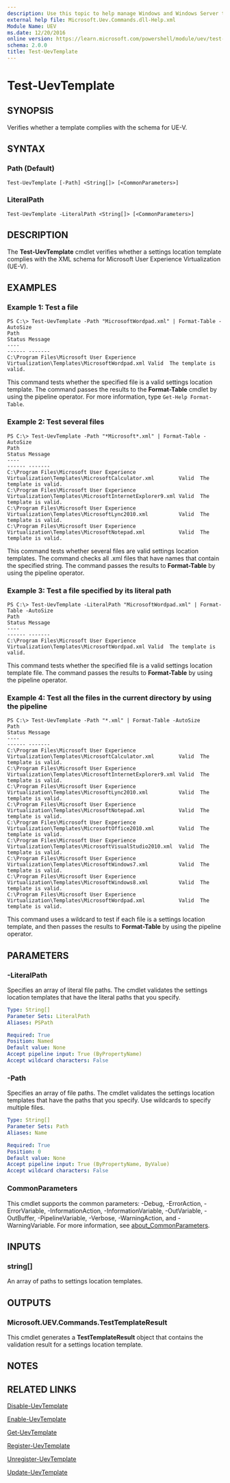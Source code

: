```yaml
---
description: Use this topic to help manage Windows and Windows Server technologies with Windows PowerShell.
external help file: Microsoft.Uev.Commands.dll-Help.xml
Module Name: UEV
ms.date: 12/20/2016
online version: https://learn.microsoft.com/powershell/module/uev/test-uevtemplate?view=windowsserver2016-ps&wt.mc_id=ps-gethelp
schema: 2.0.0
title: Test-UevTemplate
---
```


# Test-UevTemplate

## SYNOPSIS
Verifies whether a template complies with the schema for UE-V.

## SYNTAX

### Path (Default)
```
Test-UevTemplate [-Path] <String[]> [<CommonParameters>]
```

### LiteralPath
```
Test-UevTemplate -LiteralPath <String[]> [<CommonParameters>]
```

## DESCRIPTION
The **Test-UevTemplate** cmdlet verifies whether a settings location template complies with the XML schema for Microsoft User Experience Virtualization (UE-V).

## EXAMPLES

### Example 1: Test a file
```
PS C:\> Test-UevTemplate -Path "MicrosoftWordpad.xml" | Format-Table -AutoSize
Path                                                                                     Status Message
----                                                                                     ------ -------
C:\Program Files\Microsoft User Experience Virtualization\Templates\MicrosoftWordpad.xml Valid  The template is valid.
```

This command tests whether the specified file is a valid settings location template.
The command passes the results to the **Format-Table** cmdlet by using the pipeline operator.
For more information, type `Get-Help Format-Table`.

### Example 2: Test several files
```
PS C:\> Test-UevTemplate -Path "*Microsoft*.xml" | Format-Table -AutoSize
Path                                                                                               Status Message
----                                                                                               ------ -------
C:\Program Files\Microsoft User Experience Virtualization\Templates\MicrosoftCalculator.xml        Valid  The template is valid.
C:\Program Files\Microsoft User Experience Virtualization\Templates\MicrosoftInternetExplorer9.xml Valid  The template is valid.
C:\Program Files\Microsoft User Experience Virtualization\Templates\MicrosoftLync2010.xml          Valid  The template is valid.
C:\Program Files\Microsoft User Experience Virtualization\Templates\MicrosoftNotepad.xml           Valid  The template is valid.
```

This command tests whether several files are valid settings location templates.
The command checks all .xml files that have names that contain the specified string.
The command passes the results to **Format-Table** by using the pipeline operator.

### Example 3: Test a file specified by its literal path
```
PS C:\> Test-UevTemplate -LiteralPath "MicrosoftWordpad.xml" | Format-Table -AutoSize
Path                                                                                     Status Message
----                                                                                     ------ -------
C:\Program Files\Microsoft User Experience Virtualization\Templates\MicrosoftWordpad.xml Valid  The template is valid.
```

This command tests whether the specified file is a valid settings location template file.
The command passes the results to **Format-Table** by using the pipeline operator.

### Example 4: Test all the files in the current directory by using the pipeline
```
PS C:\> Test-UevTemplate -Path "*.xml" | Format-Table -AutoSize
Path                                                                                               Status Message
----                                                                                               ------ -------
C:\Program Files\Microsoft User Experience Virtualization\Templates\MicrosoftCalculator.xml        Valid  The template is valid.
C:\Program Files\Microsoft User Experience Virtualization\Templates\MicrosoftInternetExplorer9.xml Valid  The template is valid.
C:\Program Files\Microsoft User Experience Virtualization\Templates\MicrosoftLync2010.xml          Valid  The template is valid.
C:\Program Files\Microsoft User Experience Virtualization\Templates\MicrosoftNotepad.xml           Valid  The template is valid.
C:\Program Files\Microsoft User Experience Virtualization\Templates\MicrosoftOffice2010.xml        Valid  The template is valid.
C:\Program Files\Microsoft User Experience Virtualization\Templates\MicrosoftVisualStudio2010.xml  Valid  The template is valid.
C:\Program Files\Microsoft User Experience Virtualization\Templates\MicrosoftWindows7.xml          Valid  The template is valid.
C:\Program Files\Microsoft User Experience Virtualization\Templates\MicrosoftWindows8.xml          Valid  The template is valid.
C:\Program Files\Microsoft User Experience Virtualization\Templates\MicrosoftWordpad.xml           Valid  The template is valid.
```

This command uses a wildcard to test if each file is a settings location template, and then passes the results to **Format-Table** by using the pipeline operator.

## PARAMETERS

### -LiteralPath
Specifies an array of literal file paths.
The cmdlet validates the settings location templates that have the literal paths that you specify.

```yaml
Type: String[]
Parameter Sets: LiteralPath
Aliases: PSPath

Required: True
Position: Named
Default value: None
Accept pipeline input: True (ByPropertyName)
Accept wildcard characters: False
```

### -Path
Specifies an array of file paths.
The cmdlet validates the settings location templates that have the paths that you specify.
Use wildcards to specify multiple files.

```yaml
Type: String[]
Parameter Sets: Path
Aliases: Name

Required: True
Position: 0
Default value: None
Accept pipeline input: True (ByPropertyName, ByValue)
Accept wildcard characters: False
```

### CommonParameters
This cmdlet supports the common parameters: -Debug, -ErrorAction, -ErrorVariable, -InformationAction, -InformationVariable, -OutVariable, -OutBuffer, -PipelineVariable, -Verbose, -WarningAction, and -WarningVariable. For more information, see [about_CommonParameters](https://go.microsoft.com/fwlink/?LinkID=113216).

## INPUTS

### string[]
An array of paths to settings location templates.

## OUTPUTS

### Microsoft.UEV.Commands.TestTemplateResult
This cmdlet generates a **TestTemplateResult** object that contains the validation result for a settings location template.

## NOTES

## RELATED LINKS

[Disable-UevTemplate](./Disable-UevTemplate.md)

[Enable-UevTemplate](./Enable-UevTemplate.md)

[Get-UevTemplate](./Get-UevTemplate.md)

[Register-UevTemplate](./Register-UevTemplate.md)

[Unregister-UevTemplate](./Unregister-UevTemplate.md)

[Update-UevTemplate](./Update-UevTemplate.md)

